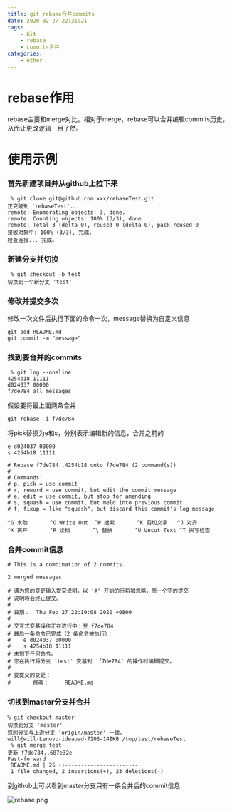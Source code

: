 ```yaml
---
title: git rebase合并commits
date: 2020-02-27 22:31:21
tags:
    - Git
    - rebase
    - commits合并
categories: 
    - other
---
```


# rebase作用

rebase主要和merge对比。相对于merge，rebase可以合并编辑commits历史，从而让更改逻辑一目了然。<!--more-->


# 使用示例

### 首先新建项目并从github上拉下来

```
 % git clone git@github.com:xxx/rebaseTest.git
正克隆到 'rebaseTest'...
remote: Enumerating objects: 3, done.
remote: Counting objects: 100% (3/3), done.
remote: Total 3 (delta 0), reused 0 (delta 0), pack-reused 0
接收对象中: 100% (3/3), 完成.
检查连接... 完成。
```



###  新建分支并切换

```
 % git checkout -b test
切换到一个新分支 'test'
```



### 修改并提交多次

修改一次文件后执行下面的命令一次，message替换为自定义信息

```
git add README.md
git commit -m "message"
```



### 找到要合并的commits

```
 % git log --oneline
4254b18 11111
d024037 00000
f7de784 all messages
```

假设要将最上面两条合并

```
git rebase -i f7de784
```

将pick替换为e和s，分别表示编辑新的信息，合并之前的

```
e d024037 00000
s 4254b18 11111

# Rebase f7de784..4254b18 onto f7de784 (2 command(s))
#
# Commands:
# p, pick = use commit
# r, reword = use commit, but edit the commit message
# e, edit = use commit, but stop for amending
# s, squash = use commit, but meld into previous commit
# f, fixup = like "squash", but discard this commit's log message

^G 求助       ^O Write Out  ^W 搜索       ^K 剪切文字   ^J 对齐
^X 离开       ^R 读档       ^\ 替换       ^U Uncut Text ^T 拼写检查
```



### 合并commit信息

```
# This is a combination of 2 commits.

2 merged messages

# 请为您的变更输入提交说明。以 '#' 开始的行将被忽略，而一个空的提交
# 说明将会终止提交。
# 
# 日期：  Thu Feb 27 22:19:08 2020 +0800
# 
# 交互式变基操作正在进行中；至 f7de784
# 最后一条命令已完成（2 条命令被执行）：
#    e d024037 00000
#    s 4254b18 11111
# 未剩下任何命令。
# 您在执行将分支 'test' 变基到 'f7de784' 的操作时编辑提交。
# 
# 要提交的变更：
#       修改：     README.md
```



### 切换到master分支并合并

```
% git checkout master
切换到分支 'master'
您的分支与上游分支 'origin/master' 一致。
will@will-Lenovo-ideapad-720S-14IKB /tmp/test/rebaseTest
 % git merge test
更新 f7de784..687e32e
Fast-forward
 README.md | 25 ++-----------------------
 1 file changed, 2 insertions(+), 23 deletions(-)
```



到github上可以看到master分支只有一条合并后的commit信息

![rebase.png](https://i.loli.net/2020/02/27/zFCWBo4NQarsmgL.png)

